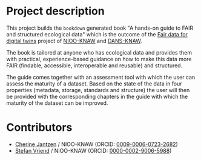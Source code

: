 # Project description

This project builds the `bookdown` generated book "A hands-on guide to FAIR and structured ecological data" which is the outcome of the [Fair data for digital twins](https://github.com/LTER-LIFE/FDFDT) project of [NIOO-KNAW](https://nioo.knaw.nl/) and [DANS-KNAW](https://dans.knaw.nl).

The book is tailored at anyone who has ecological data and provides them with practical, experience-based guidance on how to make this data more FAIR (findable, accessible, interoperable and reusable) and structured. 

The guide comes together with an assessment tool with which the user can assess the maturity of a dataset. Based on the state of the data in four properties (metadata, storage, standards and structure) the user will then be provided with the corresponding chapters in the guide with which the maturity of the dataset can be improved.  

# Contributors
- [Cherine Jantzen](https://github.com/CherineJ) / NIOO-KNAW (ORCID: [0009-0006-0723-2682](https://orcid.org/0009-0006-0723-2682))
- [Stefan Vriend](https://github.com/StefanVriend) / NIOO-KNAW (ORCID: [0000-0002-9006-5988](http://orcid.org/0000-0002-9006-5988))